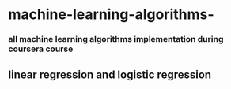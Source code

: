 # machine-learning-algorithms-

### all machine learning algorithms implementation during coursera course
## linear regression and logistic regression
